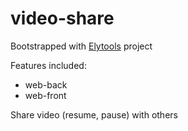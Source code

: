 # video-share

Bootstrapped with [Elytools](https://github.com/Elyspio/media-tools) project

Features included: 
- web-back
- web-front


Share video (resume, pause) with others